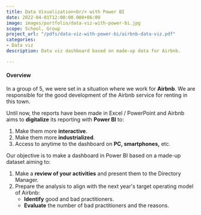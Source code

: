 ```yaml
---
title: Data Visualization<br/> with Power BI
date: 2022-04-01T12:00:00.000+06:00
image: images/portfolio/data-viz-with-power-bi.jpg
scope: School, Group
project_url: "/pdfs/data-viz-with-power-bi/airbnb-data-viz.pdf"
categories:
- Data viz
description: Data viz dashboard based on made-up data for Airbnb.

---
```

#### Overview

In a group of 5, we were set in a situation where we work for **Airbnb**. We are responsible for the good development of the Airbnb service for renting in this town.

Until now, the reports have been made in Excel / PowerPoint and Airbnb aims to **digitalize** its reporting with **Power BI** to:

1. Make them more **interactive**.
2. Make them more **industrialized**.
3. Access to anytime to the dashboard on **PC, smartphones,** etc.

Our objective is to make a dashboard in Power BI based on a made-up dataset aiming to:

1. Make a **review of your activities** and present them to the Directory Manager.
2. Prepare the analysis to align with the next year's target operating model of Airbnb:
   * **Identify** good and bad practitioners.
   * **Evaluate** the number of bad practitioners and the reasons.